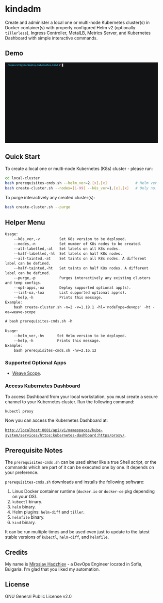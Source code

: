 # kindadm

Create and administer a local one or multi-node Kubernetes cluster(s) in Docker container(s) with properly configured Helm v2 (optionally `tillerless`), Ingress Controller, MetalLB, Metrics Server, and Kubernetes Dashboard with simple interactive commands.

## Demo

![gif](demo.gif)

## Quick Start

To create a local one or multi-node Kubernetes (K8s) cluster - please run:

```bash
cd local-cluster
bash prerequisites-cmds.sh --helm_ver=2.[x].[x]             # Helm ver. is optional.
bash create-cluster.sh --nodes=[1-99] --k8s_ver=1.[x].[x]   # Only no. of K8s nodes is mandatory.
```

To purge interactively any created cluster(s):

```bash
bash create-cluster.sh --purge
```

## Helper Menu

```console
Usage:
    --k8s_ver,-v         Set K8s version to be deployed.
    --nodes,-n           Set number of K8s nodes to be created.
    --all-labelled,-al   Set labels on all K8s nodes.
    --half-labelled,-hl  Set labels on half K8s nodes.
    --all-tainted,-at    Set taints on all K8s nodes. A different label can be defined.
    --half-tainted,-ht   Set taints on half K8s nodes. A different label can be defined.
    --purge,-p           Purges interactively any existing clusters and temp configs.
    --opt-apps,-oa       Deploy supported optional app(s).
    --list-oa,-loa       List supported optional app(s).
    --help,-h            Prints this message.
Example:
    bash create-cluster.sh -n=2 -v=1.19.1 -hl='nodeType=devops' -ht -oa=weave-scope
```

```console
# bash prerequisites-cmds.sh -h

Usage:
    --helm_ver,-hv      Set Helm version to be deployed.
    --help,-h           Prints this message.
Example:
    bash prerequisites-cmds.sh -hv=2.16.12
```

### Supported Optional Apps

- [Weave Scope](https://www.weave.works/oss/scope/).

### Access Kubernetes Dashboard

To access Dashboard from your local workstation, you must create a secure channel to your Kubernetes cluster. Run the following command:

```bash
kubectl proxy
```

Now you can access the Kubernetes Dashboard at:

[`http://localhost:8001/api/v1/namespaces/kube-system/services/https:kubernetes-dashboard:https/proxy/`](
http://localhost:8001/api/v1/namespaces/kube-system/services/https:kubernetes-dashboard:https/proxy/).

## Prerequisite Notes

The `prerequisites-cmds.sh` can be used either like a true Shell script, or the commands which are part of it can be executed one by one. It depends on your preference.

`prerequisites-cmds.sh` downloads and installs the following software:

1. Linux Docker container runtime (`docker.io` or `docker-ce` pkg depending on your OS).
2. `kubectl` binary.
3. `helm` binary.
4. Helm plugins: `helm-diff` and `tiller`.
5. `helmfile` binary.
6. `kind` binary.

It can be run multiple times and be used even just to update to the latest stable versions of `kubectl`, `helm-diff`, and `helmfile`.

## Credits

My name is [Miroslav Hadzhiev](https://www.linkedin.com/in/mehadzhiev/) - a DevOps Engineer located in Sofia, Bulgaria. I'm glad that you liked my automation.

## License

GNU General Public License v2.0
